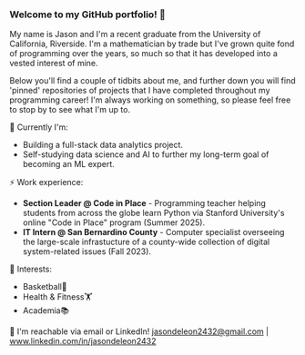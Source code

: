 ### Welcome to my GitHub portfolio! 👋

My name is Jason and I'm a recent graduate from the University of California, Riverside. I'm a mathematician by trade but I've grown quite fond of programming over the years, so much so that it has developed into a vested interest of mine.

Below you'll find a couple of tidbits about me, and further down you will find 'pinned' repositories of projects that I have completed throughout my programming career! I'm always working on something, so please feel free to stop by to see what I'm up to.

🔭 Currently I'm:
- Building a full-stack data analytics project.
- Self-studying data science and AI to further my long-term goal of becoming an ML expert.

⚡ Work experience:
<!--- **IT Specialist (incoming) @ Stealth Startup** - Software engineer enhancing the training for over 100k students throughout the country via the use of digital instruction and VR simulation (est. Summer 2025).-->
- **Section Leader @ Code in Place** - Programming teacher helping students from across the globe learn Python via Stanford University's online "Code in Place" program (Summer 2025).
- **IT Intern @ San Bernardino County** - Computer specialist overseeing the large-scale infrastucture of a county-wide collection of digital system-related issues (Fall 2023).

🌱 Interests:
- Basketball🏀
- Health & Fitness🏋️
- Academia📚

💬 I'm reachable via email or LinkedIn! jasondeleon2432@gmail.com | www.linkedin.com/in/jasondeleon2432

<!--
**jSwAggy01/jSwAggy01** is a ✨ _special_ ✨ repository because its `README.md` (this file) appears on your GitHub profile.

Here are some ideas to get you started:

- 🔭 I’m currently working on ...
- 🌱 I’m currently learning ...
- 👯 I’m looking to collaborate on ...
- 🤔 I’m looking for help with ...
- 💬 Ask me about ...
- 📫 How to reach me: ...
- 😄 Pronouns: ...
- ⚡ Fun fact: ...
-->
